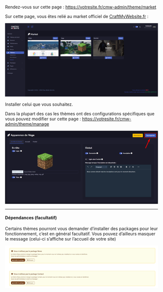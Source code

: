 Rendez-vous sur cette page :  https://votresite.fr/cmw-admin/theme/market

Sur cette page, vous êtes relié au market officiel de [CraftMyWebsite.fr](https://crafmywebsite.fr/market) :

![Image panel admin install thème](Assets/Img/ThemePackageMAJ/Theme1.png "Install thème panel")

Installer celui que vous souhaitez.

Dans la plupart des cas les thèmes ont des configurations spécifiques que vous pouvez modifier sur cette page :  https://votresite.fr/cmw-admin/theme/manage

![Image panel admin save thème](Assets/Img/ThemePackageMAJ/Theme2.png "Save thème panel")


---


#### Dépendances (facultatif)

Certains thèmes pourront vous demander d’installer des packages pour leur fonctionnement, c’est en général facultatif.
Vous pouvez d’ailleurs masquer le message (celui-ci s’affiche sur l’accueil de votre site) 

![Image dépendances packages](Assets/Img/ThemePackageMAJ/Theme3.png "dépendances packages")